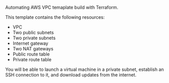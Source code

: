 Automating AWS VPC temaplate build with Terraform.

This template contains the following resources:
- VPC
- Two public subnets
- Two private subnets
- Internet gateway
- Two NAT gateways
- Public route table
- Private route table

You will be able to launch a virtual machine in a private subnet, establish an SSH connection to it, and download updates from the internet.
